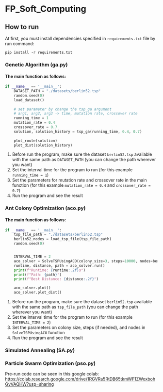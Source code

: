 # FP_Soft_Computing

## How to run
At first, you must install dependencies specified in `requirements.txt` file by run command:
```
pip install -r requirements.txt
```

### Genetic Algorithm (ga.py)
#### The main function as follows:
```py
if __name__ == '__main__':
    DATASET_PATH = "./datasets/berlin52.tsp"
    random.seed(0)
    load_dataset()
    
    # set parameter by change the tsp_ga argument
    # arg1, arg2, arg3 -> time, mutation rate, crossover rate
    running_time = 1
    mutation_rate = 0.4
    crossover_rate = 0.7
    solution, solution_history = tsp_ga(running_time, 0.4, 0.7)
    
    plot_route(solution)
    plot_dist(solution_history)
```
1. Before run the program, make sure the dataset `berlin52.tsp` available with the same path as `DATASET_PATH` (you can change the path wherever you want)
2. Set the interval time for the program to run (for this example `running_time = 1`)
3. Set the parameters for mutation rate and crossover rate in the main function (for this example `mutation_rate = 0.4` and `crossover_rate = 0.7`)
4. Run the program and see the result

### Ant Colony Optimization (aco.py)

#### The main function as follows:

```py
if __name__ == '__main__':
    tsp_file_path = "./datasets/berlin52.tsp"
    berlin52_nodes = load_tsp_file(tsp_file_path)
    random.seed(0)


    INTERVAL_TIME = 2
    aco_solver = SolveTSPUsingACO(colony_size=3, steps=10000, nodes=berlin52_nodes)
    runtime, distance, path = aco_solver.run()
    print(f"Runtime: {runtime:.2f}s")
    print(f"Path: {path}")
    print(f"Best Distance: {distance:.2f}")

    aco_solver.plot()
    aco_solver.plot_dist()
```

1. Before run the program, make sure the dataset `berlin52.tsp` available with the same path as `tsp_file_path` (you can change the path wherever you want)
2. Set the interval time for the program to run (for this example `INTERVAL_TIME = 2`)
3. Set the parameters on colony size, steps (if needed), and nodes in `SolveTSPUsingACO` function
4. Run the program and see the result

### Simulated Annealing (SA.py)

### Particle Swarm Optimization (pso.py)

Pre-run code can be seen in this google colab:
https://colab.research.google.com/drive/1RGVRa5RtDB65tkmWF1ZWoxbohGvVAQHW?usp=sharing
